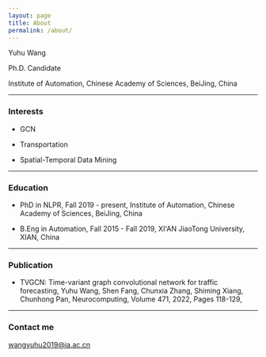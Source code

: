```yaml
---
layout: page
title: About
permalink: /about/
---
```


Yuhu Wang

Ph.D. Candidate

Institute of Automation, Chinese Academy of Sciences, BeiJing, China

---

### Interests

* GCN

* Transportation

* Spatial-Temporal Data Mining

---

### Education

* PhD in NLPR, Fall 2019 - present, Institute of Automation, Chinese Academy of Sciences, BeiJing, China

* B.Eng in Automation, Fall 2015 - Fall 2019, XI'AN JiaoTong University, XIAN, China

---

### Publication

* TVGCN: Time-variant graph convolutional network for traffic forecasting, Yuhu Wang, Shen Fang, Chunxia Zhang, Shiming Xiang, Chunhong Pan, Neurocomputing, Volume 471, 2022, Pages 118-129,

---

### Contact me

[wangyuhu2019@ia.ac.cn](mailto:wangyuhu2019@ia.ac.cn)

